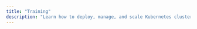 ```yaml
---
title: "Training"
description: "Learn how to deploy, manage, and scale Kubernetes clusters with our training resources, tutorials, and guides."
---
```


